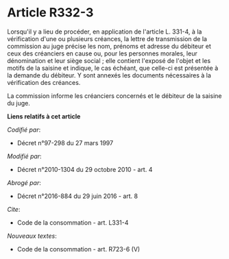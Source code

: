 # Article R332-3

Lorsqu'il y a lieu de procéder, en application de l'article L. 331-4, à la vérification d'une ou plusieurs créances, la
lettre de transmission de la commission au juge précise les nom, prénoms et adresse du débiteur et ceux des créanciers en
cause ou, pour les personnes morales, leur dénomination et leur siège social ; elle contient l'exposé de l'objet et les
motifs de la saisine et indique, le cas échéant, que celle-ci est présentée à la demande du débiteur. Y sont annexés les
documents nécessaires à la vérification des créances. 

La commission informe les créanciers concernés et le débiteur de la saisine du juge.

**Liens relatifs à cet article**

_Codifié par_:

  - Décret n°97-298 du 27 mars 1997

_Modifié par_:

  - Décret n°2010-1304 du 29 octobre 2010 - art. 4

_Abrogé par_:

  - Décret n°2016-884 du 29 juin 2016 - art. 8

_Cite_:

  - Code de la consommation - art. L331-4

_Nouveaux textes_:

  - Code de la consommation - art. R723-6 (V)
